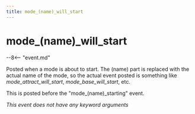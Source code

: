 ```yaml
---
title: mode_(name)_will_start
---
```


# mode_(name)_will_start


--8<-- "event.md"

Posted when a mode is about to start. The (name) part is replaced with
the actual name of the mode, so the actual event posted is something
like *mode_attract_will_start*, *mode_base_will_start*, etc.

This is posted before the "mode_(name)_starting" event.

*This event does not have any keyword arguments*
